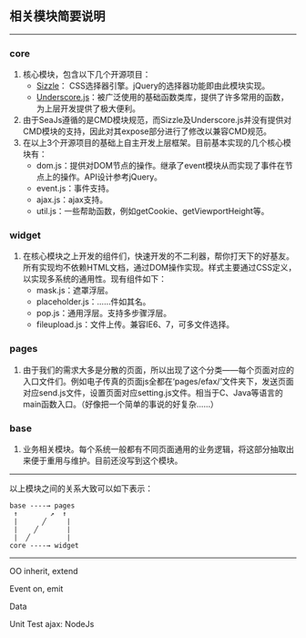 ## 相关模块简要说明

--------------

### core
1. 核心模块，包含以下几个开源项目： 
	- [Sizzle](https://github.com/jquery/sizzle)： CSS选择器引擎。jQuery的选择器功能即由此模块实现。
	- [Underscore.js](https://github.com/documentcloud/underscore)：被广泛使用的基础函数类库，提供了许多常用的函数，为上层开发提供了极大便利。
2. 由于SeaJs遵循的是CMD模块规范，而Sizzle及Underscore.js并没有提供对CMD模块的支持，因此对其expose部分进行了修改以兼容CMD规范。
3. 在以上3个开源项目的基础上自主开发上层框架。目前基本实现的几个核心模块有：
	- dom.js：提供对DOM节点的操作。继承了event模块从而实现了事件在节点上的操作。API设计参考jQuery。
	- event.js：事件支持。
	- ajax.js：ajax支持。
	- util.js：一些帮助函数，例如getCookie、getViewportHeight等。

### widget
1. 在核心模块之上开发的组件们，快速开发的不二利器，帮你打天下的好基友。所有实现均不依赖HTML文档，通过DOM操作实现。样式主要通过CSS定义，以实现多系统的通用性。现有组件如下：
	- mask.js：遮罩浮层。
	- placeholder.js：……件如其名。
	- pop.js：通用浮层。支持多步骤浮层。
	- fileupload.js：文件上传。兼容IE6、7，可多文件选择。

### pages
1. 由于我们的需求大多是分散的页面，所以出现了这个分类——每个页面对应的入口文件们。例如电子传真的页面js全都在‘pages/efax/’文件夹下，发送页面对应send.js文件，设置页面对应setting.js文件。相当于C、Java等语言的main函数入口。（好像把一个简单的事说的好复杂……）

### base
1. 业务相关模块。每个系统一般都有不同页面通用的业务逻辑，将这部分抽取出来便于重用与维护。目前还没写到这个模块。

-------
以上模块之间的关系大致可以如下表示：

	base ----→ pages
	 ↑	   	  ↗  ↑
	 |	  	╱	  |
	 |	  ╱		  |
	 |	╱		  |
	core ----→ widget

-------
OO
inherit, extend

Event
on, emit

Data

Unit Test
ajax: NodeJs
